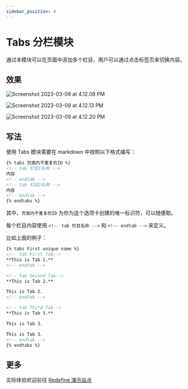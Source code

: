 ```yaml
---
sidebar_position: 4
---
```


# Tabs 分栏模块

通过本模块可以在页面中添加多个栏目，用户可以通过点击标签页来切换内容。

## 效果

![Screenshot 2023-03-09 at 4.12.08 PM](https://evan.beee.top/img/2023/03/09/fc47a7622a37ae92d002a73ef5dcff25.png)

![Screenshot 2023-03-09 at 4.12.13 PM](https://evan.beee.top/img/2023/03/09/04e2f0ab8aee451717563e05ac252eb8.png)

![Screenshot 2023-03-09 at 4.12.20 PM](https://evan.beee.top/img/2023/03/09/8c65c7d00f3046d791fe2c0c647ceaef.png)

## 写法

使用 Tabs 模块需要在 markdown 中按照以下格式编写：

```markdown
{% tabs 页面内不重复的ID %}
<!-- tab 栏目1名称 -->
内容
<!-- endtab -->
<!-- tab 栏目2名称 -->
内容
<!-- endtab -->
{% endtabs %}
```

其中，`页面内不重复的ID` 为你为这个选项卡创建的唯一标识符，可以随便取。

每个栏目内容使用 `<!-- tab 栏目名称 -->` 和 `<!-- endtab -->` 来定义。

比如上面的例子：

```markdown
{% tabs First unique name %}
<!-- tab First Tab-->
**This is Tab 1.**
<!-- endtab -->

<!-- tab Second Tab-->
**This is Tab 2.**

This is Tab 2.
<!-- endtab -->

<!-- tab Third Tab-->
**This is Tab 3.**

This is Tab 3.

This is Tab 3.
<!-- endtab -->
{% endtabs %}
```

## 更多

实际体验欢迎前往 [Redefine 演示站点](https://redefine.ohevan.com/2022/10/02/theme-demo/)
